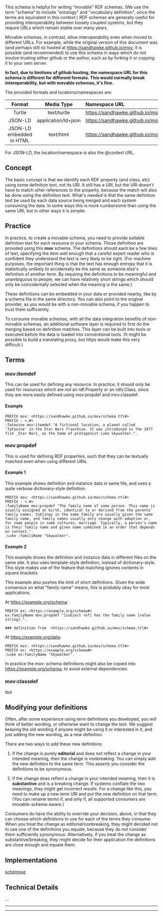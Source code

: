 This schema is helpful for writing "movable" RDF schemas. (We use the term "schema" to include "ontology" and "vocabulary definition", since the terms are equivalent in this context.) RDF schemas are generally useful for providing interoperability between loosely coupled systems, but they require URLs which remain stable over many years.

Movable schemas, in contrast, allow interoperability even when moved to different URLs.  For example, while the original version of this document was (and perhaps still is) hosted at <https://sandhawke.github.io/mov>, it is possible (and recommended) to use this schema in ways which do not involve trusting either github or the author, such as by forking it or copying it to your own server.

**In fact, due to limitions of github hosting, the namespace URL for this schema is different for different formats.  This would normally break interoperability, but with movable schemas, it's fine.**

The provided formats and locations/namespaces are:

|Format|Media Type|Namespace URL|
|:----:|:---:|:------------|
|Turtle|text/turtle|<https://sandhawke.github.io/mov/schema.ttl#>
|JSON-LD|application/ld+json|<https://sandhawke.github.io/mov/schema.jsonld#>
|JSON-LD embedded in HTML|text/html|<https://sandhawke.github.io/mov#>

For JSON-LD, the location/namespace is also the @context URL.

## Concept

The basic concept is that we identify each RDF property (and class, etc) using some definition text, not its URI. It still has a URI, but the URI doesn't have to match other references to the property, because the match will also be done using the definition text.  What's needed is that the same definition text be used by each data source being merged and each system consuming the data. In some ways this is more cumbersome than using the same URI, but in other ways it is simpler.

## Practice

In practice, to create a movable schema, you need to provide suitable definition text for each resource in your schema.  Those definition are provided using this **mov** schema.  The definitions should each be a few lines of text, specifying the item well enough that a careful expert reader who is confident they understand the text is very likely to be right.  (For machine purposes, the important thing is that the text has enough entropy that it is statistically unlikely to accidentally be the same as someone else's definition of another term.  By requiring the definitions to be meaningful and unambiguous to people, we can have relatively short strings which should only be coincidentally selected when the meaning is the same.)

These definitions can be embedded in your data or provided nearby, like by a schema file in the same directory. You can also point to the original provider, as you would be with a non-movable schema, if you happen to trust them sufficiently.

To consume movable schemas, with all the data integration benefits of non-movable schemas, an additional software layer is required to first do the merging based on definition matches.  This layer can be built into tools or executed before the data is loaded into conventional tools.   (It might be possible to build a translating proxy, but https would make this very difficult.)

## Terms

### **mov:itemdef**

This can be used for defining any resource.  In practice, it should only be used for resources which are _not_ an rdf:Property or an rdfs:Class, since they are more easily defined using mov:propdef and mov:classdef.

#### Example

```turtle
PREFIX mov: <https://sandhawke.github.io/mov/schema.ttl#>
PREFIX : <.#>
:Tatooine mov:itemdef "A fictional location, a planet called 'Tatooine' in the Star Wars franchise. It was introduced in the 1977 film _Star Wars_ as the home of protagonist Luke Skywalker.".
```

### **mov:propdef**

This is used for defining RDF properties, such that they can be textually matched even when using different URIs.

#### Example 1

This example shows definition and instance data in same file, and uses a quite verbose dictionary-style definition.

```turtle
PREFIX mov: <https://sandhawke.github.io/mov/schema.ttl#>
PREFIX : <.#>
:familyName mov:propdef "The family name of some person. This name is usually assigned at birth, identical to or derived from the parents' family names. Siblings in the same family are usually given the same family name, and family names usually only change with adoption or, for some people in some cultures, marriage. Typically, a person's name is their family name and given name combined in an order that depends on context.".
:Luke :familyName "Skywalker".
```

#### Example 2

This example shows the definition and instance data in different files on the same site.  It also uses template-style definition, instead of dictionary-style. This style makes use of the feature that matching ignores contents in square brackets.

This example also pushes the limit of short definitions. Given the wide consensus on what "family name" means, this is probably okay for most applications.

At https://example.org/schema:

```turtle
PREFIX ex: <https://example.org/schema#>
ex:familyName mov:propdef "[subject ref] has the family name [value string].".

### definition from  <https://sandhawke.github.io/mov/schema.ttl#>

```

At https://example.org/data:

```turtle
PREFIX mov: <https://sandhawke.github.io/mov/schema.ttl#>
PREFIX ex: <https://example.org/schema#>
:Luke ex:familyName "Skywalker".
```

In practice the mov: schema definitions might also be copied into
<https://example.org/schema>, to avoid external dependencies.

### **mov:classdef**

tbd

## Modifying your definitions

Often, after some experience using term definitions you developed, you will think of better wording, or otherwise want to change the text. We suggest keeping the old wording if anyone might be using it or interested in it, and just adding the new wording, as a new definition.

There are two ways to add these new defintions:

1. If the change is purely **editorial** and does not reflect a change in your intended meaning, then the change is nonbreaking.  You can simply add the new definition to the same term.  This asserts you consider the definitions to be synonymous.

2. If the change does reflect a change in your intended meaning, then it is **substantive** and is a breaking change. If systems conflate the two meanings, they might get incorrect results. For a change like this, you need to make up a new term URI and put the new definition on that term.  (You can rename terms if, and only if, all supported consumers are movable-schema-aware.)

Consumers do have the ability to override your decision, above, in that they can choose which definitions to use for each of the terms they consume. When you treat the change as editorial/nonbreaking, they might decided not to use one of the definitions you equate, because they do not consider them sufficiently synonymous.  Alternatively, if you treat the change as substantive/breaking, they might decide for their application the definitions are close enough and equate them.

## Implementations

[schemove](https://github.com/sandhawke/schemove)

## Technical Details

...

<hr />

<script>
// Text below this line is intended to be hidden, but may show up on some systems.  Please ignore it.
</script>

<hr />

<script type="application/ld+json">
// schema.jsonld should be copied here
</script>

<script type="text/turtle">
// schema.ttl should be copied here
</script>